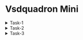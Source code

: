 # Vsdquadron Mini
<details>
<summary>Task-1</summary>

+ Install Oracle Virtual Machine
+ install Ubuntu 20.04 on VM

<details>
    <summary> Install Riscv GNU Toolchain</summary>

  ```bash 
    git clone https://github.com/riscv/riscv-gnu-toolchain
    sudo apt-get install autoconf automake autotools-dev curl python3 python3-pip libmpc-dev libmpfr-dev libgmp-dev gawk build-essential bison flex texinfo gperf libtool   
    patchutils bc zlib1g-dev libexpat-dev ninja-build git cmake libglib2.0-dev
    ./configure --prefix=/opt/riscv
    make
  ```
![image](https://github.com/Amrutha3515/RISC-V/assets/150571663/9a6bbd49-9c43-4ec2-8590-fdd2ba1445b6)
</details>

<details>
 <summary>Install Yosys</summary>
	
```
git clone git@github.com:YosysHQ/yosys.git
sudo apt-get install build-essential clang bison flex \
	libreadline-dev gawk tcl-dev libffi-dev git \
	graphviz xdot pkg-config python3 libboost-system-dev \
	libboost-python-dev libboost-filesystem-dev zlib1g-dev
cd yosys
mkdir build
cd build
make -f ../Makefile -j
```
![image](https://github.com/Amrutha3515/RISC-V/assets/150571663/c4bb02b9-5454-4a3d-8dc1-da1420c8f27e)
</details>
<details>
<summary>Install Iverilog</summary>
  ```
  sudo apt-get install iverilog
  ```
  ![image](https://github.com/Amrutha3515/RISC-V/assets/150571663/1e635984-51f3-4533-b73b-646754abd8bd)
</details>
<details>
<summary> Install gtkwave</summary>
```
sudo apt-get install gtkwave
```
![image](https://github.com/Amrutha3515/RISC-V/assets/150571663/9122d695-2e38-40f3-8949-601ebab8d46b)
</details>
</details>
<details>
<summary>Task-2</summary> 
	
+ Identify instruction type and exact 32-bit instruction code in the instruction type format.
  
  RV32I can be divided into six basic instruction formats. R-type instructions for register-register operations, an I-type instructions for immediate and load operations, and S-type instructions for store operations. B-type instructions for conditional branch operations. U-type instructions for long immediate and J-type instructions for unconditional jumps.

  ![WhatsApp Image 2024-02-22 at 17 29 06_b1e00065](https://github.com/Amrutha3515/RISC-V/assets/150571663/e06834ef-90e6-4b81-8ce4-9c720aff2562)
  
 +  add r6, r2, r1 	= R type instruction
+ sub r7, r1, r2	= R type instruction
+ and r8, r1, r3	= R type instruction
 + or r9, r2, r5	= R type instruction
+ xor r10, r1, r4	= R type instruction
+ slt r11, r2, r4	= R type instruction
+ addi r12, r4, 5	= I type instruction
+ sw r3, r1, 2		= S type instruction
+ lw r13, r1, 2		= I type instruction
+ beq r0, r0, 15	= B type instruction
+ bne r0, r1, 20	= B type instruction
 ``` 
add r6, r2, r1
0000000	00001	00010	000	00110	0110011

sub r7, r1, r2

0100000	0010	00001	000	00111	0110011

and r8, r1, r3
0000000	0011	00001	111	01000	0110011

or r9, r2, r5
0000000	0101	00010	110	01001	0110011

xor r10, r1, r4

0000000	0100	00001	100	01010	0110011

slt r11, r2, r4

0000000	0100	00010	010	01011	0110011

addi r12, r4, 5

00000000101	00100	000	01100	0010011

sw r3, r1, 2 

0000000	0001	00011	010	01110	1100011
```
</details>

<details>
	<summary>Task-3</summary>
 

 ![image](https://github.com/Amrutha3515/RISC-V/assets/150571663/f60d4a74-826c-41b4-8ed7-0574124c64ba)

</details>








